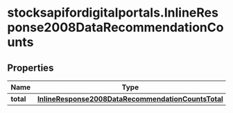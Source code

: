 # stocksapifordigitalportals.InlineResponse2008DataRecommendationCounts

## Properties

Name | Type | Description | Notes
------------ | ------------- | ------------- | -------------
**total** | [**InlineResponse2008DataRecommendationCountsTotal**](InlineResponse2008DataRecommendationCountsTotal.md) |  | [optional] 


